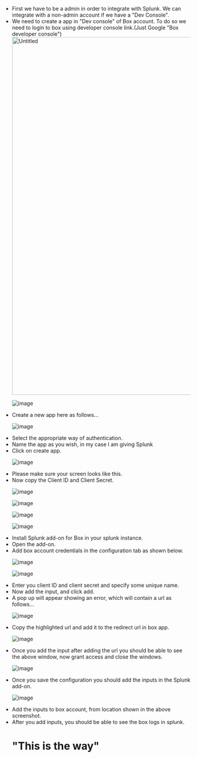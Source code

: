 <ul>
<li>First we have to be a admin in order to integrate with Splunk. We can integrate with a non-admin account if we have a "Dev Console".</li> 
<li>We need to create a app in "Dev console" of Box account. To do so we need to login to box using developer console link.(Just Google "Box developer console")</li> 
	
<img width="960" alt="Untitled" src="https://user-images.githubusercontent.com/80450749/236737598-24722648-6cd0-4243-95df-89772a3822d2.png">

![image](https://user-images.githubusercontent.com/80450749/236737688-8b720f35-3ede-42c7-bc59-9947688ef687.png)
	
<li>Create a new app here as follows...	

![image](https://user-images.githubusercontent.com/80450749/236737921-9d8cb873-68a9-48ec-9fc0-87c78e9fae65.png)


<li>Select the appropriate way of authentication.
<li>Name the app as you wish, in my case I am giving Splunk
<li>Click on create app.
	
![image](https://user-images.githubusercontent.com/80450749/236738038-cd14a580-2bcc-467d-82e3-ca14e01d6100.png)

<li>Please make sure your screen looks like this.
<li>Now copy the Client ID and Client Secret.	

![image](https://user-images.githubusercontent.com/80450749/236738088-a39ce08e-70bd-4ba3-a4f7-666be62b7ad3.png)
	
![image](https://user-images.githubusercontent.com/80450749/236738140-96f6e596-1cbb-4494-b878-27bb6c95cf86.png)

![image](https://user-images.githubusercontent.com/80450749/236738161-908b180f-5213-4b77-93fa-03c21da6eebe.png)

![image](https://user-images.githubusercontent.com/80450749/236738182-d831d335-9ae2-42d7-94fe-dcabf382385f.png)

	
<li>Install Splunk add-on for Box in your splunk instance.
<li>Open the add-on.
<li>Add box account credentials in the configuration tab as shown below.

![image](https://user-images.githubusercontent.com/80450749/236738224-40e870bd-ce43-4ce4-9535-60b5ca828d4a.png)

![image](https://user-images.githubusercontent.com/80450749/236738246-79a0add5-7d42-425f-99a4-59005f157350.png)


<li>Enter you client ID and client secret and specify some unique name.
<li>Now add the input, and click add.
<li>A pop up will appear showing an error, which will contain a url as follows...

![image](https://user-images.githubusercontent.com/80450749/236738290-5b7f653d-a334-44a4-9410-d96156e2ffb9.png)

<li>Copy the highlighted url and add it to the redirect url in box app.	

![image](https://user-images.githubusercontent.com/80450749/236738331-4ba49440-3779-4d6e-81db-7aa565510c98.png)


<li>Once you add the input after adding the url you should be able to see the above window, now grant access and close the windows.
	
![image](https://user-images.githubusercontent.com/80450749/236738582-10f7983a-ffeb-4d5b-9491-6f60460290c3.png)

	
<li>Once you save the configuration you should add the inputs in the Splunk add-on.

![image](https://user-images.githubusercontent.com/80450749/236738610-1a69dddc-5298-4a49-b00f-04375f90b2d6.png)


<li>Add the inputs to box account, from location shown in the above screenshot.
<li>After you add inputs, you should be able to see the box logs in splunk.
<h1>"This is the way"<h1>

